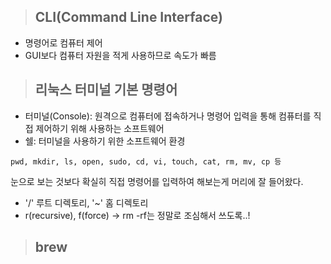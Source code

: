 > ## CLI(Command Line Interface)

- 명령어로 컴퓨터 제어
- GUI보다 컴퓨터 자원을 적게 사용하므로 속도가 빠름

> ## 리눅스 터미널 기본 명령어

- 터미널(Console): 원격으로 컴퓨터에 접속하거나 명령어 입력을 통해 컴퓨터를 직접 제어하기 위해 사용하는 소프트웨어
- 쉘: 터미널을 사용하기 위한 소프트웨어 환경
```
pwd, mkdir, ls, open, sudo, cd, vi, touch, cat, rm, mv, cp 등
```
눈으로 보는 것보다 확실히 직접 명령어를 입력하여 해보는게 머리에 잘 들어왔다.  
- '/' 루트 디렉토리, '~' 홈 디렉토리
- r(recursive), f(force) -> rm -rf는 정말로 조심해서 쓰도록..!  

> ## brew
